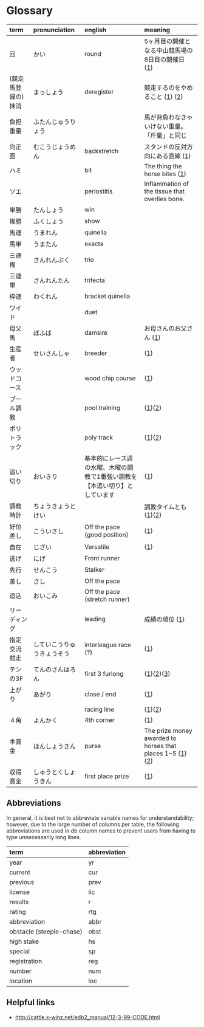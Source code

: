 # Glossary
| term | pronunciation | english | meaning |
|:-|:-|:-|:-|
| 回 | かい | round | 5ヶ月目の開催となる中山競馬場の8日目の開催日 ([1](https://www.keibainfo.jp/1149)) |
| (競走馬登録の)抹消 | まっしょう | deregister | 競走するのをやめること ([1](http://www.jra.go.jp/owner/members/faq/category_g.html)) ([2](https://ja.wikipedia.org/wiki/%E7%AB%B6%E8%B5%B0%E9%A6%AC#.E7.AB.B6.E8.B5.B0.E7.94.9F.E6.B4.BB.E3.81.8B.E3.82.89.E3.81.AE.E5.BC.95.E9.80.80)) |
| 負担重量 | ふたんじゅうりょう | | 馬が背負わなきゃいけない重量。「斤量」と同じ |
| 向正面 | むこうじょうめん | backstretch | スタンドの反対方向にある直線 ([1](http://www.jra.go.jp/kouza/yougo/w409.html)) |
| ハミ |  | bit | The thing the horse bites ([1](https://ja.wikipedia.org/wiki/%E3%83%8F%E3%83%9F_(%E9%A6%AC%E5%85%B7))) |
| ソエ  |  | periostitis | Inflammation of the tissue that overlies bone. |
| 単勝 | たんしょう | win | |
| 複勝 | ふくしょう | show | |
| 馬連 | うまれん | quinella | |
| 馬単 | うまたん | exacta | |
| 三連複 | さんれんぷく | trio | |
| 三連単 | さんれんたん | trifecta | |
| 枠連 | わくれん | bracket quinella | |
| ワイド |  | duet | |
| 母父馬 | ぼふば | damsire | お母さんのお父さん ([1](https://www.thesprucepets.com/what-is-a-horses-sire-1886753)) |
| 生産者 | せいさんしゃ | breeder | ([1](http://cwareno.com/breeder.html)) |
| ウッドコース | | wood chip course | ([1](http://www.jra.go.jp/kouza/yougo/w388.html)) |
| プール調教 | | pool training | ([1](http://www.jra.go.jp/kouza/yougo/w69.html))([2](https://www.youtube.com/watch?v=q7IFAloig5g)) |
| ポリトラック | | poly track | ([1](http://www.jra.go.jp/kouza/yougo/w466.html))([2](http://www.fukushima-umanushi.jp/column/body/body139.html)) |
| 追い切り | おいきり | 基本的にレース週の水曜、木曜の調教で1番強い調教を【本追い切り】としています | ([1](http://www.jra.go.jp/kouza/yougo/w449.html)) |
| 調教時計 | ちょうきょうとけい | | 調教タイムとも ([1](http://maishumanba.com/blog-entry-938.html))([2](https://speedkeiba.com/%E8%AA%BF%E6%95%99%E3%82%BF%E3%82%A4%E3%83%A0/%E8%AA%BF%E6%95%99%E3%82%BF%E3%82%A4%E3%83%A0%E3%81%AE%E8%A6%8B%E6%96%B9/)) |
| 好位差し | こういさし | Off the pace (good position) | ([1](http://www.kei-bank.com/dic/205)) |
| 自在 | じざい | Versatile | ([1](http://www.kei-bank.com/style/jizai)) |
| 逃げ | にげ | Front runner | |
| 先行 | せんこう | Stalker | |
| 差し | さし | Off the pace | |
| 追込 | おいこみ | Off the pace (stretch runner) | |
| リーディング | | leading | 成績の順位 ([1](https://ja.wikipedia.org/wiki/%E3%83%AA%E3%83%BC%E3%83%87%E3%82%A3%E3%83%B3%E3%82%B0_(%E7%AB%B6%E9%A6%AC))) |
| 指定交流競走 | していこうりゅうきょうそう |  interleague race (?) | ([1](http://www.jra.go.jp/kouza/yougo/w325.html)) |
| テンの3F | てんのさんはろん | first 3 furlong | ([1](https://keibayosou.metabopro.com/tenno3fagari3f/))([2](https://ja.wikipedia.org/wiki/%E3%83%86%E3%83%B3_(%E7%AB%B6%E9%A6%AC)))([3](http://www.jra.go.jp/kouza/yougo/w280.html)) |
| 上がり | あがり | close / end | ([1](http://jra.jp/kouza/yougo/w205.html)) |
| | | racing line | ([1](https://www.weblio.jp/content/%E3%82%B3%E3%83%BC%E3%82%B9%E5%8F%96%E3%82%8A))([2](https://detail.chiebukuro.yahoo.co.jp/qa/question_detail/q1373948028)) |
| ４角 | よんかく | 4th corner | ([1](http://www.geocities.jp/anato_senka2/dic.html)) |
| 本賞金 | ほんしょうきん | purse | The prize money awarded to horses that places 1~5 ([1](http://www.jra.go.jp/kouza/yougo/w540.html))([2](https://en.wikipedia.org/wiki/Purse_distribution)) |
| 収得賞金 | しゅうとくしょうきん | first place prize | ([1](http://www.jra.go.jp/kouza/yougo/w541.html)) |

## Abbreviations
In general, it is best not to abbreviate variable names for understandability; however, due to the large number of columns per table, the following abbreviations are used in db column names to prevent users from having to type unnecessarily long lines.  
 
| term | abbreviation |
|:-|:-|
| year | yr |
| current | cur |
| previous | prev |
| license | lic |
| results | r |
| rating | rtg |
| abbreviation | abbr |
| obstacle (steeple-chase) | obst |
| high stake | hs |
| special | sp |
| registration | reg |
| number | num |
| location | loc |

## Helpful links
- http://cattle.x-winz.net/edb2_manual/12-3-99-CODE.html
